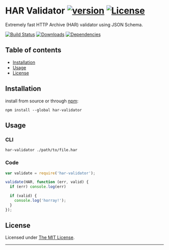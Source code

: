 # HAR Validator [![version][npm-version]][npm-url] [![License][npm-license]][license-url]

Extremely fast HTTP Archive (HAR) validator using JSON Schema.

[![Build Status][travis-image]][travis-url]
[![Downloads][npm-downloads]][npm-url]
[![Dependencies][david-image]][david-url]


## Table of contents
- [Installation](#installation) 
- [Usage](#usage) 
- [License](#license)

## Installation

install from source or through [npm](https://www.npmjs.com/):

```shell
npm install --global har-validator
```

## Usage

### CLI

```shell
har-validator ./path/to/file.har
```

### Code

```js
var validate = require('har-validator');

validate(HAR, function (err, valid) {
  if (err) console.log(err)

  if (valid) {
    console.log('horray!');
  }
});
```

## License

Licensed under [The MIT License](LICENSE).

----

[license-url]: https://github.com/ahmadnassri/har-validator/blob/master/LICENSE

[travis-url]: https://travis-ci.org/ahmadnassri/har-validator
[travis-image]: https://img.shields.io/travis/ahmadnassri/har-validator.svg?style=flat-square

[npm-url]: https://www.npmjs.com/package/har-validator
[npm-license]: https://img.shields.io/npm/l/har-validator.svg?style=flat-square
[npm-version]: https://img.shields.io/npm/v/har-validator.svg?style=flat-square
[npm-downloads]: https://img.shields.io/npm/dm/har-validator.svg?style=flat-square

[david-url]: https://david-dm.org/ahmadnassri/har-validator
[david-image]: https://img.shields.io/david/ahmadnassri/har-validator.svg?style=flat-square
